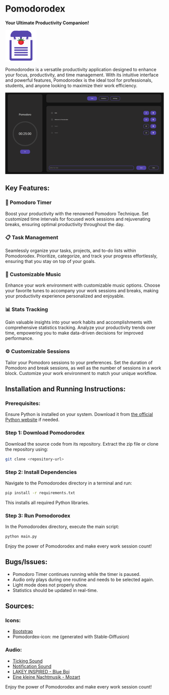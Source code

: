 
# Pomodorodex  
  
**Your Ultimate Productivity Companion!**  
  
<img src="ui/Pomodorodex.png" width="100">  
  
Pomodorodex is a versatile productivity application designed to enhance your focus, productivity, and time management. With its intuitive interface and powerful features, Pomodorodex is the ideal tool for professionals, students, and anyone looking to maximize their work efficiency.  
  
<img src="ui/taskmanagment_UI.png" width="960">  
  
  
  
## Key Features:  
  
### 🍅 Pomodoro Timer  
Boost your productivity with the renowned Pomodoro Technique. Set customized time intervals for focused work sessions and rejuvenating breaks, ensuring optimal productivity throughout the day.  
  
### 📋 Task Management  
Seamlessly organize your tasks, projects, and to-do lists within Pomodorodex. Prioritize, categorize, and track your progress effortlessly, ensuring that you stay on top of your goals.  
  
### 🎵 Customizable Music  
Enhance your work environment with customizable music options. Choose your favorite tunes to accompany your work sessions and breaks, making your productivity experience personalized and enjoyable.  
  
### 📊 Stats Tracking  
Gain valuable insights into your work habits and accomplishments with comprehensive statistics tracking. Analyze your productivity trends over time, empowering you to make data-driven decisions for improved performance.  
  
### ⚙️ Customizable Sessions  
Tailor your Pomodoro sessions to your preferences. Set the duration of Pomodoro and break sessions, as well as the number of sessions in a work block. Customize your work environment to match your unique workflow.  
  
## Installation and Running Instructions:  
  
### Prerequisites:  
  
Ensure Python is installed on your system. Download it from [the official Python website](https://www.python.org/downloads/) if needed.  
  
### Step 1: Download Pomodorodex  
  
Download the source code from its repository. Extract the zip file or clone the repository using:  
  
````bash
git clone <repository-url>  
````  
  
### Step 2: Install Dependencies  
  
Navigate to the Pomodorodex directory in a terminal and run:  
  
````bash  
pip install -r requirements.txt  
````  
  
This installs all required Python libraries.  
  
### Step 3: Run Pomodorodex  
  
In the Pomodorodex directory, execute the main script:  
  
````bash  
python main.py  
````  
  
Enjoy the power of Pomodorodex and make every work session count!  
## Bugs/Issues:  
  
- Pomodoro Timer continues running while the timer is paused.  
- Audio only plays during one routine and needs to be selected again.  
- Light mode does not properly show.  
- Statistics should be updated in real-time.  
  
## Sources:  
  
### Icons:  
  
- [Bootstrap](https://github.com/twbs/icons/releases/tag/v1.11.1)  
- Pomodordex-icon: me (generated with Stable-Diffusion)  
  
### Audio:  
  
- [Ticking Sound](https://pixabay.com/sound-effects/ticking-clock-1-27477/)  
- [Notification Sound](https://pixabay.com/sound-effects/service-bell-ring-14610/)  
- [LAKEY INSPIRED - Blue Boi](https://www.youtube.com/watch?v=wAukvwLCVbM)  
- [Eine kleine Nachtmusik - Mozart](https://archive.org/download/SerenadeNo.13EineKleineNachtmusikK.525)  
  
Enjoy the power of Pomodorodex and make every work session count!
